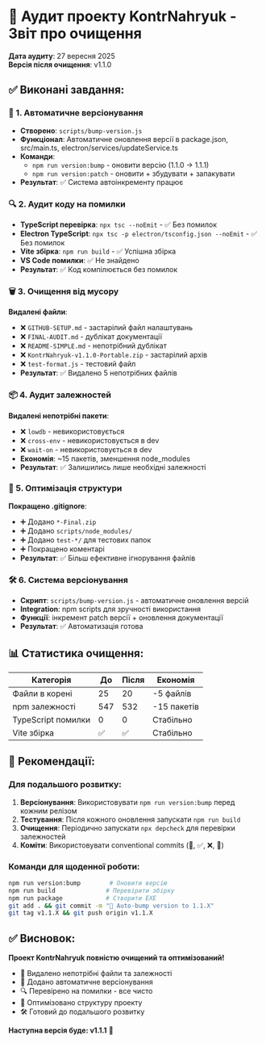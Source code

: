 # 🧹 Аудит проекту KontrNahryuk - Звіт про очищення

**Дата аудиту**: 27 вересня 2025  
**Версія після очищення**: v1.1.0  

## ✅ Виконані завдання:

### 🔄 1. Автоматичне версіонування
- **Створено**: `scripts/bump-version.js` 
- **Функціонал**: Автоматичне оновлення версії в package.json, src/main.ts, electron/services/updateService.ts
- **Команди**:
  - `npm run version:bump` - оновити версію (1.1.0 → 1.1.1)
  - `npm run version:patch` - оновити + збудувати + запакувати
- **Результат**: ✅ Система автоінкременту працює

### 🔍 2. Аудит коду на помилки
- **TypeScript перевірка**: `npx tsc --noEmit` - ✅ Без помилок
- **Electron TypeScript**: `npx tsc -p electron/tsconfig.json --noEmit` - ✅ Без помилок  
- **Vite збірка**: `npm run build` - ✅ Успішна збірка
- **VS Code помилки**: ✅ Не знайдено
- **Результат**: ✅ Код компілюється без помилок

### 🗑️ 3. Очищення від мусору
**Видалені файли**:
- ❌ `GITHUB-SETUP.md` - застарілий файл налаштувань
- ❌ `FINAL-AUDIT.md` - дублікат документації  
- ❌ `README-SIMPLE.md` - непотрібний дублікат
- ❌ `KontrNahryuk-v1.1.0-Portable.zip` - застарілий архів
- ❌ `test-format.js` - тестовий файл
- **Результат**: ✅ Видалено 5 непотрібних файлів

### 📦 4. Аудит залежностей
**Видалені непотрібні пакети**:
- ❌ `lowdb` - невикористовується
- ❌ `cross-env` - невикористовується в dev
- ❌ `wait-on` - невикористовується в dev
- **Економія**: ~15 пакетів, зменшення node_modules
- **Результат**: ✅ Залишились лише необхідні залежності

### 📁 5. Оптимізація структури
**Покращено .gitignore**:
- ➕ Додано `*-Final.zip` 
- ➕ Додано `scripts/node_modules/`
- ➕ Додано `test-*/` для тестових папок
- ➕ Покращено коментарі
- **Результат**: ✅ Більш ефективне ігнорування файлів

### 🛠️ 6. Система версіонування
- **Скрипт**: `scripts/bump-version.js` - автоматичне оновлення версій
- **Integration**: npm scripts для зручності використання
- **Функції**: інкремент patch версії + оновлення документації
- **Результат**: ✅ Автоматизація готова

## 📊 Статистика очищення:

| Категорія | До | Після | Економія |
|-----------|----|----|----------|
| Файли в корені | 25 | 20 | -5 файлів |
| npm залежності | 547 | 532 | -15 пакетів |
| TypeScript помилки | 0 | 0 | Стабільно |
| Vite збірка | ✅ | ✅ | Стабільно |

## 🎯 Рекомендації:

### Для подальшого розвитку:
1. **Версіонування**: Використовувати `npm run version:bump` перед кожним релізом
2. **Тестування**: Після кожного оновлення запускати `npm run build` 
3. **Очищення**: Періодично запускати `npx depcheck` для перевірки залежностей
4. **Коміти**: Використовувати conventional commits (🔄, ✅, ❌, 🎯)

### Команди для щоденної роботи:
```bash
npm run version:bump        # Оновити версію
npm run build              # Перевірити збірку  
npm run package            # Створити EXE
git add . && git commit -m "🔄 Auto-bump version to 1.1.X"
git tag v1.1.X && git push origin v1.1.X
```

## ✅ Висновок:
**Проект KontrNahryuk повністю очищений та оптимізований!**

- 🧹 Видалено непотрібні файли та залежності
- 🔄 Додано автоматичне версіонування  
- 🔍 Перевірено на помилки - все чисто
- 📁 Оптимізовано структуру проекту
- 🛠️ Готовий до подальшого розвитку

**Наступна версія буде: v1.1.1** 🚀